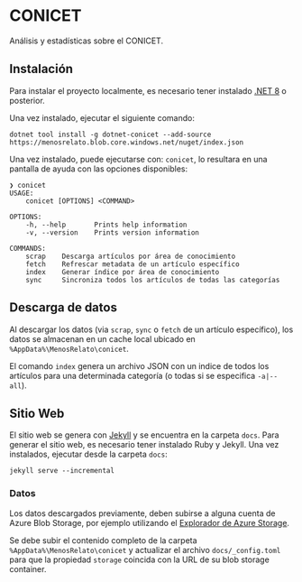 # CONICET

Análisis y estadísticas sobre el CONICET.

## Instalación

Para instalar el proyecto localmente, es necesario tener instalado 
[.NET 8](http://get.dot.net/) o posterior.

Una vez instalado, ejecutar el siguiente comando:

```
dotnet tool install -g dotnet-conicet --add-source https://menosrelato.blob.core.windows.net/nuget/index.json
```

Una vez instalado, puede ejecutarse con: `conicet`, lo resultara en una pantalla 
de ayuda con las opciones disponibles:

```
❯ conicet
USAGE:
    conicet [OPTIONS] <COMMAND>

OPTIONS:
    -h, --help       Prints help information
    -v, --version    Prints version information

COMMANDS:
    scrap    Descarga artículos por área de conocimiento
    fetch    Refrescar metadata de un artículo específico
    index    Generar índice por área de conocimiento
    sync     Sincroniza todos los artículos de todas las categorías
```

## Descarga de datos

Al descargar los datos (via `scrap`, `sync` o `fetch` de un artículo específico),
los datos se almacenan en un cache local ubicado en `%AppData%\MenosRelato\conicet`.

El comando `index` genera un archivo JSON con un indice de todos los artículos 
para una determinada categoría (o todas si se especifica `-a|--all`).

## Sitio Web

El sitio web se genera con [Jekyll](https://jekyllrb.com/) y se encuentra en 
la carpeta `docs`. Para generar el sitio web, es necesario tener instalado 
Ruby y Jekyll. Una vez instalados, ejecutar desde la carpeta `docs`:

```
jekyll serve --incremental
```

### Datos

Los datos descargados previamente, deben subirse a alguna cuenta de Azure 
Blob Storage, por ejemplo utilizando el [Explorador de Azure Storage](https://azure.microsoft.com/es-es/products/storage/storage-explorer/).

Se debe subir el contenido completo de la carpeta `%AppData%\MenosRelato\conicet` y 
actualizar el archivo `docs/_config.toml` para que la propiedad `storage` coincida 
con la URL de su blob storage container.